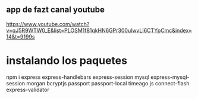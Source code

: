 ## app de fazt canal youtube
https://www.youtube.com/watch?v=qJ5R9WTW0_E&list=PLOSM1f81qkHN6GPr300ulwvLI6CTYpCmc&index=14&t=9199s

# instalando los paquetes

npm i express express-handlebars express-session mysql express-mysql-session morgan bcryptjs passport passport-local timeago.js connect-flash express-validator